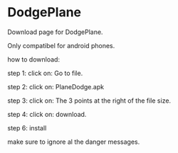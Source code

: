 # DodgePlane

Download page for DodgePlane.

Only compatibel for android phones.

how to download: 


step 1: click on: Go to file.

step 2: click on: PlaneDodge.apk

step 3: click on: The 3 points at the right of the file size.

step 4: click on: download.

step 6: install

make sure to ignore al the danger messages.

